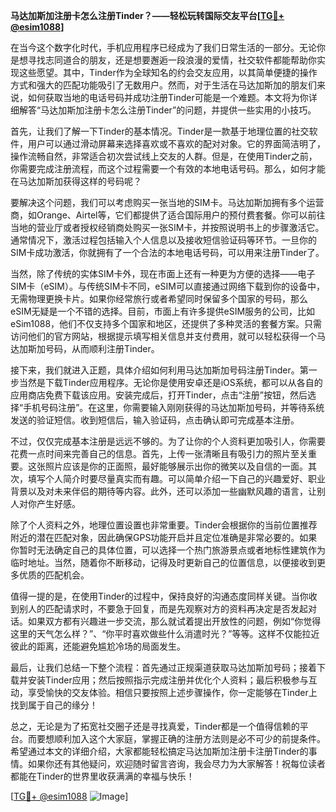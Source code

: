 **马达加斯加注册卡怎么注册Tinder？——轻松玩转国际交友平台[[TG💪+ @esim1088](https://t.me/s/esim1088)]**

在当今这个数字化时代，手机应用程序已经成为了我们日常生活的一部分。无论你是想寻找志同道合的朋友，还是想要邂逅一段浪漫的爱情，社交软件都能帮助你实现这些愿望。其中，Tinder作为全球知名的约会交友应用，以其简单便捷的操作方式和强大的匹配功能吸引了无数用户。然而，对于生活在马达加斯加的朋友们来说，如何获取当地的电话号码并成功注册Tinder可能是一个难题。本文将为你详细解答“马达加斯加注册卡怎么注册Tinder”的问题，并提供一些实用的小技巧。

首先，让我们了解一下Tinder的基本情况。Tinder是一款基于地理位置的社交软件，用户可以通过滑动屏幕来选择喜欢或不喜欢的配对对象。它的界面简洁明了，操作流畅自然，非常适合初次尝试线上交友的人群。但是，在使用Tinder之前，你需要完成注册流程，而这个过程需要一个有效的本地电话号码。那么，如何才能在马达加斯加获得这样的号码呢？

要解决这个问题，我们可以考虑购买一张当地的SIM卡。马达加斯加拥有多个运营商，如Orange、Airtel等，它们都提供了适合国际用户的预付费套餐。你可以前往当地的营业厅或者授权经销商处购买一张SIM卡，并按照说明书上的步骤激活它。通常情况下，激活过程包括输入个人信息以及接收短信验证码等环节。一旦你的SIM卡成功激活，你就拥有了一个合法的本地电话号码，可以用来注册Tinder了。

当然，除了传统的实体SIM卡外，现在市面上还有一种更为方便的选择——电子SIM卡（eSIM）。与传统SIM卡不同，eSIM可以直接通过网络下载到你的设备中，无需物理更换卡片。如果你经常旅行或者希望同时保留多个国家的号码，那么eSIM无疑是一个不错的选择。目前，市面上有许多提供eSIM服务的公司，比如eSim1088，他们不仅支持多个国家和地区，还提供了多种灵活的套餐方案。只需访问他们的官方网站，根据提示填写相关信息并支付费用，就可以轻松获得一个马达加斯加号码，从而顺利注册Tinder。

接下来，我们就进入正题，具体介绍如何利用马达加斯加号码注册Tinder。第一步当然是下载Tinder应用程序。无论你是使用安卓还是iOS系统，都可以从各自的应用商店免费下载该应用。安装完成后，打开Tinder，点击“注册”按钮，然后选择“手机号码注册”。在这里，你需要输入刚刚获得的马达加斯加号码，并等待系统发送的验证短信。收到短信后，输入验证码，点击确认即可完成基本注册。

不过，仅仅完成基本注册是远远不够的。为了让你的个人资料更加吸引人，你需要花费一点时间来完善自己的信息。首先，上传一张清晰且有吸引力的照片至关重要。这张照片应该是你的正面照，最好能够展示出你的微笑以及自信的一面。其次，填写个人简介时要尽量真实而有趣。可以简单介绍一下自己的兴趣爱好、职业背景以及对未来伴侣的期待等内容。此外，还可以添加一些幽默风趣的语言，让别人对你产生好感。

除了个人资料之外，地理位置设置也非常重要。Tinder会根据你的当前位置推荐附近的潜在匹配对象，因此确保GPS功能开启并且定位准确是非常必要的。如果你暂时无法确定自己的具体位置，可以选择一个热门旅游景点或者地标性建筑作为临时地址。当然，随着你不断移动，记得及时更新自己的位置信息，以便接收到更多优质的匹配机会。

值得一提的是，在使用Tinder的过程中，保持良好的沟通态度同样关键。当你收到别人的匹配请求时，不要急于回复，而是先观察对方的资料再决定是否发起对话。如果双方都有兴趣进一步交流，那么就试着提出开放性的问题，例如“你觉得这里的天气怎么样？”、“你平时喜欢做些什么消遣时光？”等等。这样不仅能拉近彼此的距离，还能避免尴尬冷场的局面发生。

最后，让我们总结一下整个流程：首先通过正规渠道获取马达加斯加号码；接着下载并安装Tinder应用；然后按照指示完成注册并优化个人资料；最后积极参与互动，享受愉快的交友体验。相信只要按照上述步骤操作，你一定能够在Tinder上找到属于自己的缘分！

总之，无论是为了拓宽社交圈子还是寻找真爱，Tinder都是一个值得信赖的平台。而要想顺利加入这个大家庭，掌握正确的注册方法则是必不可少的前提条件。希望通过本文的详细介绍，大家都能轻松搞定马达加斯加注册卡注册Tinder的事情。如果你还有其他疑问，欢迎随时留言咨询，我会尽力为大家解答！祝每位读者都能在Tinder的世界里收获满满的幸福与快乐！

[[TG💪+ @esim1088](https://t.me/s/esim1088) ![Image](https://i.postimg.cc/4NQfJmqS/Snipaste-2025-05-13-00-14-12.png)]